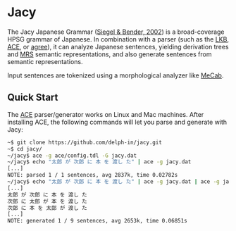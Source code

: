 # Jacy

The Jacy Japanese Grammar ([Siegel & Bender, 2002][]) is a broad-coverage
HPSG grammar of Japanese. In combination with a parser (such as the
[LKB][], [ACE][], or [agree][]), it can analyze Japanese sentences,
yielding derivation trees and [MRS][] semantic representations, and also
generate sentences from semantic representations.

Input sentences are tokenized using a morphological analyzer like [MeCab][].

## Quick Start

The [ACE][] parser/generator works on Linux and Mac machines. After installing
ACE, the following commands will let you parse and generate with Jacy:

```bash
~$ git clone https://github.com/delph-in/jacy.git
~$ cd jacy/
~/jacy$ ace -g ace/config.tdl -G jacy.dat
~/jacy$ echo "太郎 が 次郎 に 本 を 渡し た" | ace -g jacy.dat
[...]
NOTE: parsed 1 / 1 sentences, avg 2837k, time 0.02782s
~/jacy$ echo "太郎 が 次郎 に 本 を 渡し た" | ace -g jacy.dat | ace -g jacy.dat -e
[...]
太郎 が 次郎 に 本 を 渡し た
次郎 に 太郎 が 本 を 渡し た
次郎 に 本 を 太郎 が 渡し た
[...]
NOTE: generated 1 / 9 sentences, avg 2653k, time 0.06851s
```

[Siegel & Bender, 2002]: http://www.aclweb.org/anthology/W/W02/W02-1210.pdf
[LKB]: http://moin.delph-in.net/LkbTop
[ACE]: http://sweaglesw.org/linguistics/ace/
[agree]: http://moin.delph-in.net/AgreeTop
[MRS]: http://moin.delph-in.net/RmrsTop
[MeCab]: http://taku910.github.io/mecab/

